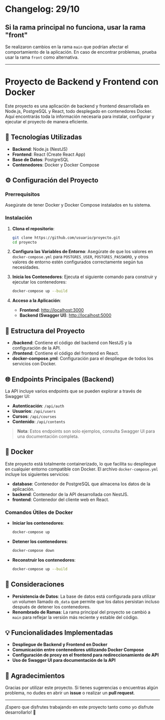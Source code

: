 # Changelog: 29/10

## Si la rama principal no funciona, usar la rama "front"

Se realizaron cambios en la rama `main` que podrían afectar el comportamiento de la aplicación. En caso de encontrar problemas, prueba usar la rama `front` como alternativa.

***

# Proyecto de Backend y Frontend con Docker

Este proyecto es una aplicación de backend y frontend desarrollada en Node.js, PostgreSQL y React, todo desplegado en contenedores Docker. Aquí encontrarás toda la información necesaria para instalar, configurar y ejecutar el proyecto de manera eficiente.

## 🚀 Tecnologías Utilizadas

- **Backend**: Node.js (NestJS)
- **Frontend**: React (Create React App)
- **Base de Datos**: PostgreSQL
- **Contenedores**: Docker y Docker Compose

## ⚙️ Configuración del Proyecto

### Prerrequisitos

Asegúrate de tener Docker y Docker Compose instalados en tu sistema.

### Instalación

1. **Clona el repositorio**:
   ```bash
   git clone https://github.com/usuario/proyecto.git
   cd proyecto
   ```

2. **Configura las Variables de Entorno**: Asegúrate de que los valores en `docker-compose.yml` para `POSTGRES_USER`, `POSTGRES_PASSWORD`, y otros valores de entorno estén configurados correctamente según tus necesidades.

3. **Inicia los Contenedores**: Ejecuta el siguiente comando para construir y ejecutar los contenedores:
   ```bash
   docker-compose up --build
   ```

4. **Acceso a la Aplicación**:
   - **Frontend**: [http://localhost:3000](http://localhost:3000)
   - **Backend (Swagger UI)**: [http://localhost:5000](http://localhost:5000)

## 📝 Estructura del Proyecto

- **/backend**: Contiene el código del backend con NestJS y la configuración de la API.
- **/frontend**: Contiene el código del frontend en React.
- **docker-compose.yml**: Configuración para el despliegue de todos los servicios con Docker.

## 🌐 Endpoints Principales (Backend)

La API incluye varios endpoints que se pueden explorar a través de Swagger UI:

- **Autenticación**: `/api/auth`
- **Usuarios**: `/api/users`
- **Cursos**: `/api/courses`
- **Contenido**: `/api/contents`

> **Nota**: Estos endpoints son solo ejemplos, consulta Swagger UI para una documentación completa.

## 🐳 Docker

Este proyecto está totalmente containerizado, lo que facilita su despliegue en cualquier entorno compatible con Docker. El archivo `docker-compose.yml` incluye los siguientes servicios:

- **database**: Contenedor de PostgreSQL que almacena los datos de la aplicación.
- **backend**: Contenedor de la API desarrollada con NestJS.
- **frontend**: Contenedor del cliente web en React.

### Comandos Útiles de Docker

- **Iniciar los contenedores**:
  ```bash
  docker-compose up
  ```

- **Detener los contenedores**:
  ```bash
  docker-compose down
  ```

- **Reconstruir los contenedores**:
  ```bash
  docker-compose up --build
  ```

## 📄 Consideraciones

- **Persistencia de Datos**: La base de datos está configurada para utilizar un volumen llamado `db_data` que permite que los datos persistan incluso después de detener los contenedores.
- **Renombrado de Ramas**: La rama principal del proyecto se cambió a `main` para reflejar la versión más reciente y estable del código.

## 💡 Funcionalidades Implementadas

- **Despliegue de Backend y Frontend en Docker**
- **Comunicación entre contenedores utilizando Docker Compose**
- **Configuración de proxy en el frontend para redireccionamiento de API**
- **Uso de Swagger UI para documentación de la API**

## 👏 Agradecimientos

Gracias por utilizar este proyecto. Si tienes sugerencias o encuentras algún problema, no dudes en abrir un **issue** o realizar un **pull request**.

---

¡Espero que disfrutes trabajando en este proyecto tanto como yo disfrute desarrollarlo! 🎉

